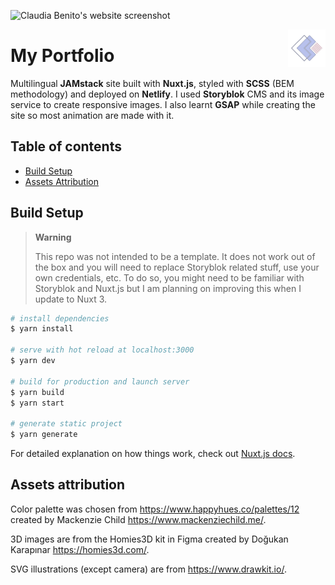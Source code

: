 ![Claudia Benito's website screenshot](https://a.storyblok.com/f/95455/1280x800/7f941d0214/portfolio-light.png)

<img src="https://github.com/claudiabdm/portfolio-2021/blob/main/static/logo.png" width="60" height="60" alt="Claudia Benito's website logo" align="right">


# My Portfolio

Multilingual **JAMstack** site built with **Nuxt.js**, styled with **SCSS** (BEM methodology) and deployed on **Netlify**. I used **Storyblok** CMS and its image service to create responsive images. I also learnt **GSAP** while creating the site so most animation are made with it.

## Table of contents
* [Build Setup](#build-setup)
* [Assets Attribution](#assets-attribution)


## Build Setup

> **Warning**
>
>This repo was not intended to be a template. It does not work out of the box and you will need to replace Storyblok related stuff, use your own credentials, etc. To do so, you might need to be familiar with Storyblok and Nuxt.js but I am planning on improving this when I update to Nuxt 3.


```bash
# install dependencies
$ yarn install

# serve with hot reload at localhost:3000
$ yarn dev

# build for production and launch server
$ yarn build
$ yarn start

# generate static project
$ yarn generate
```

For detailed explanation on how things work, check out [Nuxt.js docs](https://nuxtjs.org).

## Assets attribution

Color palette was chosen from https://www.happyhues.co/palettes/12 created by Mackenzie Child https://www.mackenziechild.me/.

3D images are from the Homies3D kit in Figma created by Doğukan Karapınar https://homies3d.com/.

SVG illustrations (except camera) are from https://www.drawkit.io/.

